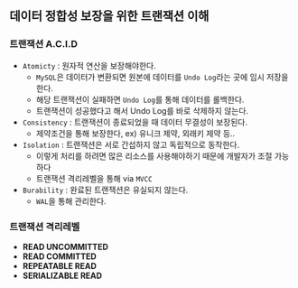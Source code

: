 ## 데이터 정합성 보장을 위한 트랜잭션 이해

### 트랜잭션 A.C.I.D

- `Atomicty` : 원자적 연산을 보장해야한다.
    - `MySQL`은 데이터가 변환되면 원본에 데이터를 `Undo Log`라는 곳에 임시 저장을 한다.
    - 해당 트랜잭션이 실패하면 `Undo Log`를 통해 데이터를 롤백한다.
    - 트랜잭션이 성공했다고 해서 Undo Log를 바로 삭제하지 않는다.
- `Consistency` : 트랜잭션이 종료되었을 때 데이터 무결성이 보장된다.
    - 제약조건을 통해 보장한다, ex) 유니크 제약, 외래키 제약 등..
- `Isolation` : 트랜잭션은 서로 간섭하지 않고 독립적으로 동작한다.
    - 이렇게 처리를 하려면 많은 리소스를 사용해야하기 때문에 개발자가 조절 가능하다
    - 트랜잭션 격리레벨을 통해 via `MVCC`
- `Burability` : 완료된 트랜잭션은 유실되지 않는다.
    - `WAL`을 통해 관리한다.

### 트랜잭션 격리레벨

- **READ UNCOMMITTED**
- **READ COMMITTED**
- **REPEATABLE READ**
- **SERIALIZABLE READ**